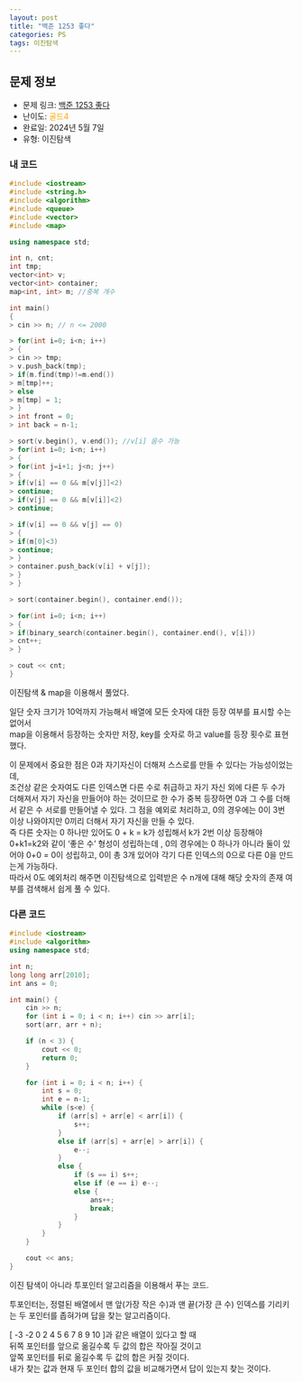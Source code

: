 ```yaml
---
layout: post
title: "백준 1253 좋다"
categories: PS
tags: 이진탐색
---
```


## 문제 정보
- 문제 링크: [백준 1253 좋다](https://www.acmicpc.net/problem/1253)
- 난이도: <span style="color:#FFA500">골드4</span>
- 완료일: 2024년 5월 7일
- 유형: 이진탐색

### 내 코드

```C++
#include <iostream>
#include <string.h>
#include <algorithm>
#include <queue>
#include <vector>
#include <map>

using namespace std;

int n, cnt;
int tmp;
vector<int> v;
vector<int> container;
map<int, int> m; //중복 개수

int main()
{
> cin >> n; // n <= 2000

> for(int i=0; i<n; i++)
> {
> cin >> tmp;
> v.push_back(tmp);
> if(m.find(tmp)!=m.end())
> m[tmp]++;
> else
> m[tmp] = 1;
> }
> int front = 0;
> int back = n-1;

> sort(v.begin(), v.end()); //v[i] 음수 가능
> for(int i=0; i<n; i++)
> {
> for(int j=i+1; j<n; j++)
> {
> if(v[i] == 0 && m[v[j]]<2)
> continue;
> if(v[j] == 0 && m[v[i]]<2)
> continue;

> if(v[i] == 0 && v[j] == 0)
> {
> if(m[0]<3)
> continue;
> }
> container.push_back(v[i] + v[j]);
> }
> }

> sort(container.begin(), container.end());

> for(int i=0; i<n; i++)
> {
> if(binary_search(container.begin(), container.end(), v[i]))
> cnt++;
> }

> cout << cnt;
}
```

이진탐색 & map을 이용해서 풀었다.

일단 숫자 크기가 10억까지 가능해서 배열에 모든 숫자에 대한 등장 여부를 표시할 수는 없어서  
map을 이용해서 등장하는 숫자만 저장, key를 숫자로 하고 value를 등장 횟수로 표현했다.  

이 문제에서 중요한 점은 0과 자기자신이 더해져 스스로를 만들 수 있다는 가능성이었는데,  
조건상 같은 숫자여도 다른 인덱스면 다른 수로 취급하고 자기 자신 외에 다른 두 수가 더해져서 자기 자신을 만들어야 하는 것이므로 한 수가 중복 등장하면 0과 그 수를 더해서 같은 수 서로를 만들어낼 수 있다. 그 점을 예외로 처리하고, 0의 경우에는 0이 3번 이상 나와야지만 0끼리 더해서 자기 자신을 만들 수 있다.  
즉 다른 숫자는 0 하나만 있어도 0 + k = k가 성립해서 k가 2번 이상 등장해야 0+k1=k2와 같이 ‘좋은 수’ 형성이 성립하는데 , 0의 경우에는 0 하나가 아니라 둘이 있어야 0+0 = 0이 성립하고, 0이 총 3개 있어야 각기 다른 인덱스의 0으로 다른 0을 만드는게 가능하다.  
따라서 0도 예외처리 해주면 이진탐색으로 입력받은 수 n개에 대해 해당 숫자의 존재 여부를 검색해서 쉽게 풀 수 있다.  

### 다른 코드

```C++
#include <iostream>
#include <algorithm>
using namespace std;

int n;
long long arr[2010];
int ans = 0;

int main() {
	cin >> n;
	for (int i = 0; i < n; i++) cin >> arr[i];
	sort(arr, arr + n);

	if (n < 3) {
		cout << 0;
		return 0;
	}

	for (int i = 0; i < n; i++) {
		int s = 0;
		int e = n-1;
		while (s<e) {
			if (arr[s] + arr[e] < arr[i]) {
				s++;
			}
			else if (arr[s] + arr[e] > arr[i]) {
				e--;
			}
			else {
				if (s == i) s++;
				else if (e == i) e--;
				else {
					ans++;
					break;
				}
			}
		}
	}

	cout << ans;
}
```

이진 탐색이 아니라 투포인터 알고리즘을 이용해서 푸는 코드.

투포인터는, 정렬된 배열에서 맨 앞(가장 작은 수)과 맨 끝(가장 큰 수) 인덱스를 기리키는 두 포인터를 좁혀가며 답을 찾는 알고리즘이다.

[ -3 -2 0 2 4 5 6 7 8 9 10 ]과 같은 배열이 있다고 할 때  
뒤쪽 포인터를 앞으로 옮길수록 두 값의 합은 작아질 것이고  
앞쪽 포인터를 뒤로 옮길수록 두 값의 합은 커질 것이다.  
내가 찾는 값과 현재 두 포인터 합의 값을 비교해가면서 답이 있는지 찾는 것이다.  

